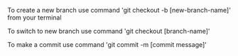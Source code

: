 To create a new branch use command 'git checkout -b [new-branch-name]' from your terminal

To switch to new branch use command 'git checkout [branch-name]'

To make a commit use command 'git commit -m [commit message]'
